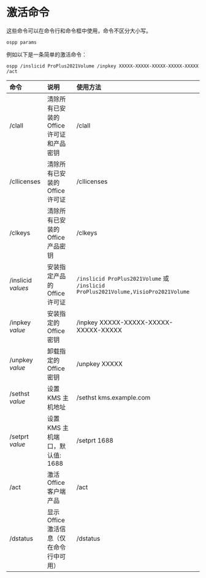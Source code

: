 # 激活命令

这些命令可以在命令行和命令框中使用，命令不区分大小写。

``` batch
ospp params
```

例如以下是一条简单的激活命令：

``` batch
ospp /inslicid ProPlus2021Volume /inpkey XXXXX-XXXXX-XXXXX-XXXXX-XXXXX /act
```

| 命令 | 说明 | 使用方法 |
| :-- | :-- | :-- |
| /clall          | 清除所有已安装的 Office 许可证和产品密钥 | /clall |
| /cllicenses     | 清除所有已安装的 Office 许可证 | /cllicenses |
| /clkeys         | 清除所有已安装的 Office 产品密钥 | /clkeys |
| /inslicid *values* | 安装指定产品的 Office 许可证 | `/inslicid ProPlus2021Volume` 或 `/inslicid ProPlus2021Volume,VisioPro2021Volume` |
| /inpkey *value* | 安装指定的 Office 密钥 | /inpkey XXXXX-XXXXX-XXXXX-XXXXX-XXXXX |
| /unpkey *value* | 卸载指定的 Office 密钥 | /unpkey XXXXX |
| /sethst *value* | 设置 KMS 主机地址 | /sethst kms.example.com |
| /setprt *value* | 设置 KMS 主机端口，默认值: 1688 | /setprt 1688 |
| /act            | 激活 Office 客户端产品 | /act |
| /dstatus        | 显示 Office 激活信息（仅在命令行中可用） | /dstatus |
